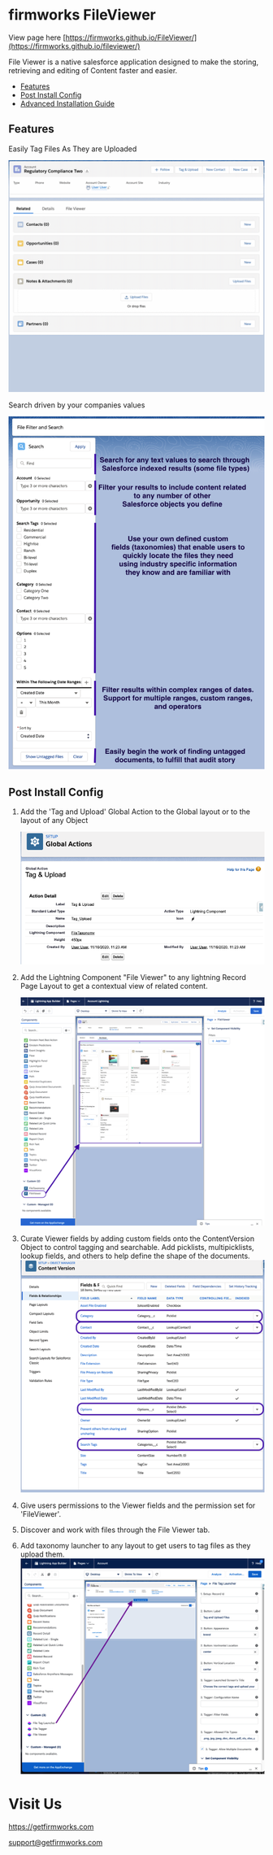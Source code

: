 # firmworks FileViewer

View page here [https://firmworks.github.io/FileViewer/](https://firmworks.github.io/fileviewer/)


File Viewer is a native salesforce application designed to make the storing, retrieving and editing of Content faster and easier.

- [Features](#Features)
- [Post Install Config](#Post-Install-Config)
- [Advanced Installation Guide](INSTALL_GUIDE.md)
## Features

Easily Tag Files As They are Uploaded

![Easily Tag Files As you upload them](images/tagging_files.gif)

Search driven by your companies values

![Search Features](images/search_features.png)



## Post Install Config

1. Add the 'Tag and Upload' Global Action to the Global layout or to the layout of any Object

    ![global action](images/global_action.png)

1. Add the Lightning Component "File Viewer" to any lightning Record Page Layout to get a contextual view of related content.

    ![page layout](images/page_layout.png)

1. Curate Viewer fields by adding custom fields onto the ContentVersion Object to control tagging and searchable. Add picklists, multipicklists, lookup fields, and others to help define the shape of the documents.
    ![custom fields](images/custom_fields.png)

1. Give users permissions to the Viewer fields and the permission set for 'FileViewer'.

1. Discover and work with files through the File Viewer tab.

1. Add taxonomy launcher to any layout to get users to tag files as they upload them.
    ![File Tag Launcher](images/filetaglauncher.png)

# Visit Us

https://getfirmworks.com

support@getfirmworks.com
